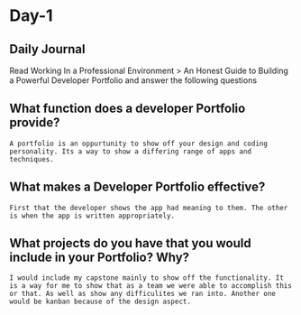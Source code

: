 # Day-1
## Daily Journal
Read Working In a Professional Environment > An Honest Guide to Building a Powerful Developer Portfolio and answer the following questions
## What function does a developer Portfolio provide?
    A portfolio is an oppurtunity to show off your design and coding personality. Its a way to show a differing range of apps and techniques.
## What makes a Developer Portfolio effective?
    First that the developer shows the app had meaning to them. The other is when the app is written appropriately.
## What projects do you have that you would include in your Portfolio? Why?
    I would include my capstone mainly to show off the functionality. It is a way for me to show that as a team we were able to accomplish this or that. As well as show any difficulites we ran into. Another one would be kanban because of the design aspect.